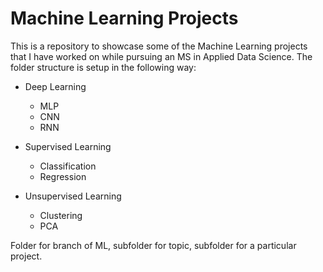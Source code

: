 # Machine Learning Projects

This is a repository to showcase some of the Machine Learning projects that I have worked on while pursuing an MS in Applied Data Science. 
The folder structure is setup in the following way:

* Deep Learning
  * MLP
  * CNN
  * RNN

* Supervised Learning
  * Classification
  * Regression

* Unsupervised Learning
  * Clustering
  * PCA

Folder for branch of ML, subfolder for topic, subfolder for a particular project.
